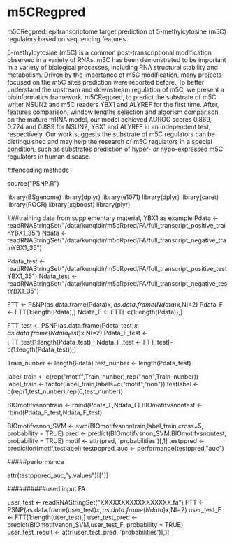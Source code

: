 # m5CRegpred
m5CRegpred: epitranscriptome target prediction of 5-methylcytosine (m5C) regulators based on sequencing features

5-methylcytosine (m5C) is a common post-transcriptional modification observed in a variety of RNAs. m5C has been demonstrated to be important in a variety of biological processes, including RNA structural stability and metabolism. Driven by the importance of m5C modification, many projects focused on the m5C sites prediction were reported before. To better understand the upstream and downstream regulation of m5C, we present a bioinformatics framework, m5CRegpred, to predict the substrate of m5C writer NSUN2 and m5C readers YBX1 and ALYREF for the first time. After, features comparison, window lengths selection and algorism comparison, on the mature mRNA model, our model achieved AUROC scores 0.869, 0.724 and 0.889 for NSUN2, YBX1 and ALYREF in an independent test, respectively. Our work suggests the substrate of m5C regulators can be distinguished and may help the research of m5C regulators in a special condition, such as substrates prediction of hyper- or hypo-expressed m5C regulators in human disease.

##encoding methods

source("PSNP.R")

library(BSgenome)
library(dplyr)
library(e1071)
library(dplyr)
library(caret)
library(ROCR)
library(xgboost)
library(plyr)

###training data from supplementary material, YBX1 as example
Pdata <- readRNAStringSet("/data/kunqidir/m5cRpred/FA/full_transcript_positive_trainYBX1_35")
Ndata <- readRNAStringSet("/data/kunqidir/m5cRpred/FA/full_transcript_negative_trainYBX1_35")

Pdata_test <- readRNAStringSet("/data/kunqidir/m5cRpred/FA/full_transcript_positive_testYBX1_35")
Ndata_test <- readRNAStringSet("/data/kunqidir/m5cRpred/FA/full_transcript_negative_testYBX1_35")

FTT <- PSNP(as.data.frame(Pdata)$x,as.data.frame(Ndata)$x,NI=2)
Pdata_F <- FTT[1:length(Pdata),]
Ndata_F <- FTT[-c(1:length(Pdata)),]

FTT_test <- PSNP(as.data.frame(Pdata_test)$x,as.data.frame(Ndata_test)$x,NI=2)
Pdata_F_test <- FTT_test[1:length(Pdata_test),]
Ndata_F_test <- FTT_test[-c(1:length(Pdata_test)),]

Train_nunber <- length(Pdata)
test_nunber <- length(Pdata_test)

label_train <- c(rep("motif",Train_nunber),rep("non",Train_nunber))
label_train <- factor(label_train,labels=c("motif","non"))
testlabel <- c(rep(1,test_nunber),rep(0,test_nunber))

BIOmotifvsnontrain <- rbind(Pdata_F,Ndata_F)
BIOmotifvsnontest <- rbind(Pdata_F_test,Ndata_F_test)

BIOmotifvsnon_SVM <- svm(BIOmotifvsnontrain,label_train,cross=5, probability = TRUE)
pred <- predict(BIOmotifvsnon_SVM,BIOmotifvsnontest, probability = TRUE)
motif <- attr(pred, 'probabilities')[,1]
testppred <- prediction(motif,testlabel)
testpppred_auc <- performance(testppred,"auc")

#####performance

attr(testpppred_auc,"y.values")[[1]]

##########used input FA

user_test <- readRNAStringSet("XXXXXXXXXXXXXXXXX.fa")
FTT <- PSNP(as.data.frame(user_test)$x,as.data.frame(Ndata)$x,NI=2)
user_test_F <- FTT[1:length(user_test),]
user_test_pred <- predict(BIOmotifvsnon_SVM,user_test_F, probability = TRUE)
user_test_result <- attr(user_test_pred, 'probabilities')[,1]
